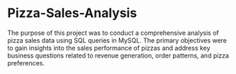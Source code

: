 # Pizza-Sales-Analysis
The purpose of this project was to conduct a comprehensive analysis of pizza sales data using SQL queries in MySQL. The primary objectives were to gain insights into the sales performance of pizzas and address key business questions related to revenue generation, order patterns, and pizza preferences.
